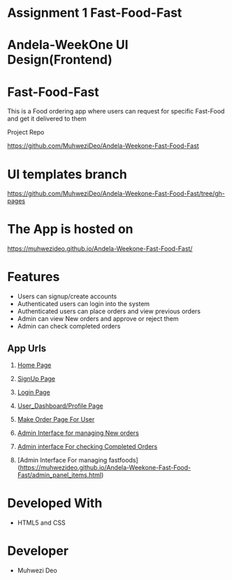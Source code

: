

# Assignment 1  Fast-Food-Fast
# Andela-WeekOne UI Design(Frontend)


# Fast-Food-Fast 

This is a Food ordering app where users can request for specific Fast-Food and get it delivered to them

Project Repo

https://github.com/MuhweziDeo/Andela-Weekone-Fast-Food-Fast

# UI templates branch 

https://github.com/MuhweziDeo/Andela-Weekone-Fast-Food-Fast/tree/gh-pages

#  The App is hosted on 

https://muhwezideo.github.io/Andela-Weekone-Fast-Food-Fast/

# Features
- Users can signup/create accounts
- Authenticated users can login into the system
- Authenticated users can place orders and view previous orders
- Admin can view New orders and approve or reject them
- Admin can check completed orders

## App Urls
1. [Home Page](https://muhwezideo.github.io/Andela-Weekone-Fast-Food-Fast/)
2. [SignUp Page](https://muhwezideo.github.io/Andela-Weekone-Fast-Food-Fast/signup.html)

3. [Login Page](https://muhwezideo.github.io/Andela-Weekone-Fast-Food-Fast/login.html)

4. [User_Dashboard/Profile Page](https://muhwezideo.github.io/Andela-Weekone-Fast-Food-Fast/user_profile_page.html)

5. [Make Order Page For User](https://muhwezideo.github.io/Andela-Weekone-Fast-Food-Fast/make_order.html)

6. [Admin Interface for managing New orders](https://muhwezideo.github.io/Andela-Weekone-Fast-Food-Fast/admin_dashboard.html#first
)
7. [Admin interface For checking Completed Orders](https://muhwezideo.github.io/Andela-Weekone-Fast-Food-Fast/admin_panel_orders.html)

8. [Admin Interface For managing fastfoods]
(https://muhwezideo.github.io/Andela-Weekone-Fast-Food-Fast/admin_panel_items.html)

# Developed With
- HTML5 and CSS

# Developer
- Muhwezi Deo


